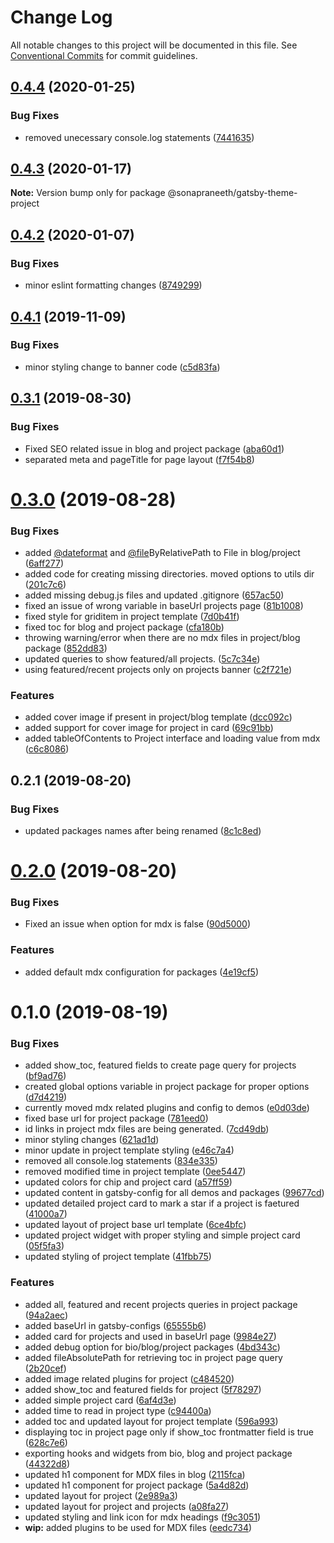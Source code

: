 # Change Log

All notable changes to this project will be documented in this file.
See [Conventional Commits](https://conventionalcommits.org) for commit guidelines.

## [0.4.4](https://github.com/sonapraneeth-a/sonapraneeth-gatsby-themes/compare/@sonapraneeth/gatsby-theme-project@0.4.3...@sonapraneeth/gatsby-theme-project@0.4.4) (2020-01-25)

### Bug Fixes

- removed unecessary console.log statements ([7441635](https://github.com/sonapraneeth-a/sonapraneeth-gatsby-themes/commit/7441635))

## [0.4.3](https://github.com/sonapraneeth-a/sonapraneeth-gatsby-themes/compare/@sonapraneeth/gatsby-theme-project@0.4.2...@sonapraneeth/gatsby-theme-project@0.4.3) (2020-01-17)

**Note:** Version bump only for package @sonapraneeth/gatsby-theme-project

## [0.4.2](https://github.com/sonapraneeth-a/sonapraneeth-gatsby-themes/compare/@sonapraneeth/gatsby-theme-project@0.4.1...@sonapraneeth/gatsby-theme-project@0.4.2) (2020-01-07)

### Bug Fixes

- minor eslint formatting changes ([8749299](https://github.com/sonapraneeth-a/sonapraneeth-gatsby-themes/commit/8749299))

## [0.4.1](https://github.com/sonapraneeth-a/sonapraneeth-gatsby-themes/compare/@sonapraneeth/gatsby-theme-project@0.4.0...@sonapraneeth/gatsby-theme-project@0.4.1) (2019-11-09)

### Bug Fixes

- minor styling change to banner code ([c5d83fa](https://github.com/sonapraneeth-a/sonapraneeth-gatsby-themes/commit/c5d83fa))

## [0.3.1](https://github.com/sonapraneeth-a/sonapraneeth-gatsby-themes/compare/@sonapraneeth/gatsby-theme-project@0.3.0...@sonapraneeth/gatsby-theme-project@0.3.1) (2019-08-30)

### Bug Fixes

- Fixed SEO related issue in blog and project package ([aba60d1](https://github.com/sonapraneeth-a/sonapraneeth-gatsby-themes/commit/aba60d1))
- separated meta and pageTitle for page layout ([f7f54b8](https://github.com/sonapraneeth-a/sonapraneeth-gatsby-themes/commit/f7f54b8))

# [0.3.0](https://github.com/sonapraneeth-a/sonapraneeth-gatsby-themes/compare/@sonapraneeth/gatsby-theme-project@0.2.1...@sonapraneeth/gatsby-theme-project@0.3.0) (2019-08-28)

### Bug Fixes

- added [@dateformat](https://github.com/dateformat) and [@file](https://github.com/file)ByRelativePath to File in blog/project ([6aff277](https://github.com/sonapraneeth-a/sonapraneeth-gatsby-themes/commit/6aff277))
- added code for creating missing directories. moved options to utils dir ([201c7c6](https://github.com/sonapraneeth-a/sonapraneeth-gatsby-themes/commit/201c7c6))
- added missing debug.js files and updated .gitignore ([657ac50](https://github.com/sonapraneeth-a/sonapraneeth-gatsby-themes/commit/657ac50))
- fixed an issue of wrong variable in baseUrl projects page ([81b1008](https://github.com/sonapraneeth-a/sonapraneeth-gatsby-themes/commit/81b1008))
- fixed style for griditem in project template ([7d0b41f](https://github.com/sonapraneeth-a/sonapraneeth-gatsby-themes/commit/7d0b41f))
- fixed toc for blog and project package ([cfa180b](https://github.com/sonapraneeth-a/sonapraneeth-gatsby-themes/commit/cfa180b))
- throwing warning/error when there are no mdx files in project/blog package ([852dd83](https://github.com/sonapraneeth-a/sonapraneeth-gatsby-themes/commit/852dd83))
- updated queries to show featured/all projects. ([5c7c34e](https://github.com/sonapraneeth-a/sonapraneeth-gatsby-themes/commit/5c7c34e))
- using featured/recent projects only on projects banner ([c2f721e](https://github.com/sonapraneeth-a/sonapraneeth-gatsby-themes/commit/c2f721e))

### Features

- added cover image if present in project/blog template ([dcc092c](https://github.com/sonapraneeth-a/sonapraneeth-gatsby-themes/commit/dcc092c))
- added support for cover image for project in card ([69c91bb](https://github.com/sonapraneeth-a/sonapraneeth-gatsby-themes/commit/69c91bb))
- added tableOfContents to Project interface and loading value from mdx ([c6c8086](https://github.com/sonapraneeth-a/sonapraneeth-gatsby-themes/commit/c6c8086))

## 0.2.1 (2019-08-20)

### Bug Fixes

- updated packages names after being renamed ([8c1c8ed](https://github.com/sonapraneeth-a/sonapraneeth-gatsby-themes/commit/8c1c8ed))

# [0.2.0](https://github.com/sonapraneeth-a/sonapraneeth-gatsby-themes/compare/@sonapraneeth/gatsby-theme-project@0.1.0...@sonapraneeth/gatsby-theme-project@0.2.0) (2019-08-20)

### Bug Fixes

- Fixed an issue when option for mdx is false ([90d5000](https://github.com/sonapraneeth-a/sonapraneeth-gatsby-themes/commit/90d5000))

### Features

- added default mdx configuration for packages ([4e19cf5](https://github.com/sonapraneeth-a/sonapraneeth-gatsby-themes/commit/4e19cf5))

# 0.1.0 (2019-08-19)

### Bug Fixes

- added show_toc, featured fields to create page query for projects ([bf9ad76](https://github.com/sonapraneeth-a/sonapraneeth-gatsby-themes/commit/bf9ad76))
- created global options variable in project package for proper options ([d7d4219](https://github.com/sonapraneeth-a/sonapraneeth-gatsby-themes/commit/d7d4219))
- currently moved mdx related plugins and config to demos ([e0d03de](https://github.com/sonapraneeth-a/sonapraneeth-gatsby-themes/commit/e0d03de))
- fixed base url for project package ([781eed0](https://github.com/sonapraneeth-a/sonapraneeth-gatsby-themes/commit/781eed0))
- id links in project mdx files are being generated. ([7cd49db](https://github.com/sonapraneeth-a/sonapraneeth-gatsby-themes/commit/7cd49db))
- minor styling changes ([621ad1d](https://github.com/sonapraneeth-a/sonapraneeth-gatsby-themes/commit/621ad1d))
- minor update in project template styling ([e46c7a4](https://github.com/sonapraneeth-a/sonapraneeth-gatsby-themes/commit/e46c7a4))
- removed all console.log statements ([834e335](https://github.com/sonapraneeth-a/sonapraneeth-gatsby-themes/commit/834e335))
- removed modified time in project template ([0ee5447](https://github.com/sonapraneeth-a/sonapraneeth-gatsby-themes/commit/0ee5447))
- updated colors for chip and project card ([a57ff59](https://github.com/sonapraneeth-a/sonapraneeth-gatsby-themes/commit/a57ff59))
- updated content in gatsby-config for all demos and packages ([99677cd](https://github.com/sonapraneeth-a/sonapraneeth-gatsby-themes/commit/99677cd))
- updated detailed project card to mark a star if a project is faetured ([41000a7](https://github.com/sonapraneeth-a/sonapraneeth-gatsby-themes/commit/41000a7))
- updated layout of project base url template ([6ce4bfc](https://github.com/sonapraneeth-a/sonapraneeth-gatsby-themes/commit/6ce4bfc))
- updated project widget with proper styling and simple project card ([05f5fa3](https://github.com/sonapraneeth-a/sonapraneeth-gatsby-themes/commit/05f5fa3))
- updated styling of project template ([41fbb75](https://github.com/sonapraneeth-a/sonapraneeth-gatsby-themes/commit/41fbb75))

### Features

- added all, featured and recent projects queries in project package ([94a2aec](https://github.com/sonapraneeth-a/sonapraneeth-gatsby-themes/commit/94a2aec))
- added baseUrl in gatsby-configs ([65555b6](https://github.com/sonapraneeth-a/sonapraneeth-gatsby-themes/commit/65555b6))
- added card for projects and used in baseUrl page ([9984e27](https://github.com/sonapraneeth-a/sonapraneeth-gatsby-themes/commit/9984e27))
- added debug option for bio/blog/project packages ([4bd343c](https://github.com/sonapraneeth-a/sonapraneeth-gatsby-themes/commit/4bd343c))
- added fileAbsolutePath for retrieving toc in project page query ([2b20cef](https://github.com/sonapraneeth-a/sonapraneeth-gatsby-themes/commit/2b20cef))
- added image related plugins for project ([c484520](https://github.com/sonapraneeth-a/sonapraneeth-gatsby-themes/commit/c484520))
- added show_toc and featured fields for project ([5f78297](https://github.com/sonapraneeth-a/sonapraneeth-gatsby-themes/commit/5f78297))
- added simple project card ([6af4d3e](https://github.com/sonapraneeth-a/sonapraneeth-gatsby-themes/commit/6af4d3e))
- added time to read in project type ([c94400a](https://github.com/sonapraneeth-a/sonapraneeth-gatsby-themes/commit/c94400a))
- added toc and updated layout for project template ([596a993](https://github.com/sonapraneeth-a/sonapraneeth-gatsby-themes/commit/596a993))
- displaying toc in project page only if show_toc frontmatter field is true ([628c7e6](https://github.com/sonapraneeth-a/sonapraneeth-gatsby-themes/commit/628c7e6))
- exporting hooks and widgets from bio, blog and project package ([44322d8](https://github.com/sonapraneeth-a/sonapraneeth-gatsby-themes/commit/44322d8))
- updated h1 component for MDX files in blog ([2115fca](https://github.com/sonapraneeth-a/sonapraneeth-gatsby-themes/commit/2115fca))
- updated h1 component for project package ([5a4d82d](https://github.com/sonapraneeth-a/sonapraneeth-gatsby-themes/commit/5a4d82d))
- updated layout for project ([2e989a3](https://github.com/sonapraneeth-a/sonapraneeth-gatsby-themes/commit/2e989a3))
- updated layout for project and projects ([a08fa27](https://github.com/sonapraneeth-a/sonapraneeth-gatsby-themes/commit/a08fa27))
- updated styling and link icon for mdx headings ([f9c3051](https://github.com/sonapraneeth-a/sonapraneeth-gatsby-themes/commit/f9c3051))
- **wip:** added plugins to be used for MDX files ([eedc734](https://github.com/sonapraneeth-a/sonapraneeth-gatsby-themes/commit/eedc734))

